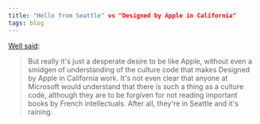 ```yaml
---
title: "Hello from Seattle" vs "Designed by Apple in California"
tags: blog
---
```


[Well said](http://www.joelonsoftware.com/items/2007/10/05.html):

> But really it's just a desperate desire to be like Apple, without even a smidgen of understanding of the culture code that makes Designed by Apple in California work. It's not even clear that anyone at Microsoft would understand that there is such a thing as a culture code, although they are to be forgiven for not reading important books by French intellectuals. After all, they're in Seattle and it's raining.
